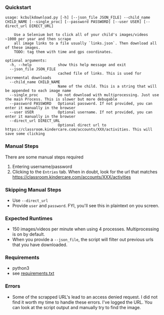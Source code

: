 ### Quickstart

```
usage: kcbulkdownload.py [-h] [--json_file JSON_FILE] --child_name CHILD_NAME [--single_proc] [--password PASSWORD] [--user USER] [--direct_url DIRECT_URL]

    Use a Selenium bot to click all of your child's images/videos ~1000 per year and then scrape
    all image links to a file usually `links.json`. Then download all of these images.
    TODO: tag them with time and gps coordinates.

optional arguments:
  -h, --help            show this help message and exit
  --json_file JSON_FILE
                        cached file of links. This is used for incremental downloads
  --child_name CHILD_NAME
                        Name of the child. This is a string that will be appended to each image name
  --single_proc         Do not download with multiprocessing. Just use the main Process. This is slower but more debugable
  --password PASSWORD   Optional password. If not provided, you can enter it manually in the browser
  --user USER           Optional username. If not provided, you can enter it manually in the browser
  --direct_url DIRECT_URL
                        Optional direct url to https://classroom.kindercare.com/accounts/XXX/activities. This will save some clicking
```


### Manual Steps

There are some manual steps required
1. Entering username/password
2. Clicking to the `Entries` tab. When in doubt, look for the url that matches https://classroom.kindercare.com/accounts/XXX/activities

### Skipping Manual Steps
- Use `--direct_url`
- Provide `user` and `password`. FYI, you'll see this in plaintext on you screen.

### Expected Runtimes
- 150 images/videos per minute when using 4 processes. Multiprocessing is on by default.
- When you provide a `--json_file`, the script will filter out previous urls that you have downloaded.


### Requirements
- python3
- see [requirements.txt](./requirements.txt)

### Errors
- Some of the scrapped URL's lead to an access denied request. I did not find it worth my time to handle these errors. I've logged the URL. You can look at the script output and manually try to find the image.
